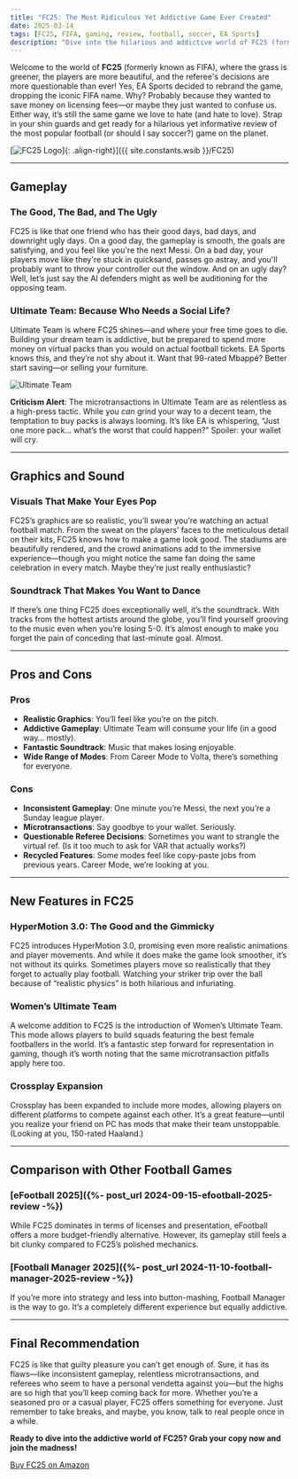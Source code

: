 ```yaml
---
title: "FC25: The Most Ridiculous Yet Addictive Game Ever Created"
date: 2025-03-14
tags: [FC25, FIFA, gaming, review, football, soccer, EA Sports]
description: "Dive into the hilarious and addictive world of FC25 (formerly FIFA). Explore its gameplay, graphics, pros, cons, and why it’s the ultimate guilty pleasure for gamers."
---
```


Welcome to the world of **FC25** (formerly known as FIFA), where the grass is greener, the players are more beautiful, and the referee's decisions are more questionable than ever! Yes, EA Sports decided to rebrand the game, dropping the iconic FIFA name. Why? Probably because they wanted to save money on licensing fees—or maybe they just wanted to confuse us. Either way, it’s still the same game we love to hate (and hate to love). Strap in your shin guards and get ready for a hilarious yet informative review of the most popular football (or should I say soccer?) game on the planet.

[![FC25 Logo](https://i.imgur.com/aHm1goAm.jpeg)]{: .align-right}]({{ site.constants.wsib }}/FC25)

---

## Gameplay

### The Good, The Bad, and The Ugly

FC25 is like that one friend who has their good days, bad days, and downright ugly days. On a good day, the gameplay is smooth, the goals are satisfying, and you feel like you're the next Messi. On a bad day, your players move like they're stuck in quicksand, passes go astray, and you'll probably want to throw your controller out the window. And on an ugly day? Well, let’s just say the AI defenders might as well be auditioning for the opposing team.

### Ultimate Team: Because Who Needs a Social Life?

Ultimate Team is where FC25 shines—and where your free time goes to die. Building your dream team is addictive, but be prepared to spend more money on virtual packs than you would on actual football tickets. EA Sports knows this, and they’re not shy about it. Want that 99-rated Mbappé? Better start saving—or selling your furniture.

![Ultimate Team](https://example.com/ultimate_team.jpg)

**Criticism Alert**: The microtransactions in Ultimate Team are as relentless as a high-press tactic. While you *can* grind your way to a decent team, the temptation to buy packs is always looming. It’s like EA is whispering, “Just one more pack… what’s the worst that could happen?” Spoiler: your wallet will cry.

---

## Graphics and Sound

### Visuals That Make Your Eyes Pop

FC25’s graphics are so realistic, you’ll swear you’re watching an actual football match. From the sweat on the players’ faces to the meticulous detail on their kits, FC25 knows how to make a game look good. The stadiums are beautifully rendered, and the crowd animations add to the immersive experience—though you might notice the same fan doing the same celebration in every match. Maybe they’re just really enthusiastic?

### Soundtrack That Makes You Want to Dance

If there’s one thing FC25 does exceptionally well, it’s the soundtrack. With tracks from the hottest artists around the globe, you’ll find yourself grooving to the music even when you’re losing 5-0. It’s almost enough to make you forget the pain of conceding that last-minute goal. Almost.

---

## Pros and Cons

### Pros

- **Realistic Graphics**: You’ll feel like you’re on the pitch.
- **Addictive Gameplay**: Ultimate Team will consume your life (in a good way… mostly).
- **Fantastic Soundtrack**: Music that makes losing enjoyable.
- **Wide Range of Modes**: From Career Mode to Volta, there’s something for everyone.

### Cons

- **Inconsistent Gameplay**: One minute you’re Messi, the next you’re a Sunday league player.
- **Microtransactions**: Say goodbye to your wallet. Seriously.
- **Questionable Referee Decisions**: Sometimes you want to strangle the virtual ref. (Is it too much to ask for VAR that actually works?)
- **Recycled Features**: Some modes feel like copy-paste jobs from previous years. Career Mode, we’re looking at you.

---

## New Features in FC25

### HyperMotion 3.0: The Good and the Gimmicky

FC25 introduces HyperMotion 3.0, promising even more realistic animations and player movements. And while it does make the game look smoother, it’s not without its quirks. Sometimes players move so realistically that they forget to actually play football. Watching your striker trip over the ball because of “realistic physics” is both hilarious and infuriating.

### Women’s Ultimate Team

A welcome addition to FC25 is the introduction of Women’s Ultimate Team. This mode allows players to build squads featuring the best female footballers in the world. It’s a fantastic step forward for representation in gaming, though it’s worth noting that the same microtransaction pitfalls apply here too.

### Crossplay Expansion

Crossplay has been expanded to include more modes, allowing players on different platforms to compete against each other. It’s a great feature—until you realize your friend on PC has mods that make their team unstoppable. (Looking at you, 150-rated Haaland.)

---

## Comparison with Other Football Games

### [eFootball 2025]({%- post_url 2024-09-15-efootball-2025-review -%})
While FC25 dominates in terms of licenses and presentation, eFootball offers a more budget-friendly alternative. However, its gameplay still feels a bit clunky compared to FC25’s polished mechanics.

### [Football Manager 2025]({%- post_url 2024-11-10-football-manager-2025-review -%})
If you’re more into strategy and less into button-mashing, Football Manager is the way to go. It’s a completely different experience but equally addictive.

---

## Final Recommendation

FC25 is like that guilty pleasure you can’t get enough of. Sure, it has its flaws—like inconsistent gameplay, relentless microtransactions, and referees who seem to have a personal vendetta against you—but the highs are so high that you’ll keep coming back for more. Whether you’re a seasoned pro or a casual player, FC25 offers something for everyone. Just remember to take breaks, and maybe, you know, talk to real people once in a while.

**Ready to dive into the addictive world of FC25? Grab your copy now and join the madness!**

[Buy FC25 on Amazon](https://www.amazon.com/dp/B07XJ8C8F5?tag=geeknite)
